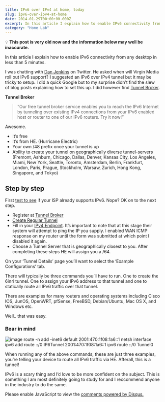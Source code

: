 ```yaml
---
title: IPv6 over IPv4 at home, today
slug: ipv6-over-ipv4-at-home
date: 2014-01-29T00:00:00.000Z
excerpt: In this article I explain how to enable IPv6 connectivity from any desktop in less than 5 minutes.
category: "Home Lab"
---
```


💡 **This post is very old now and the information below may well be inaccurate.**

In this article I explain how to enable IPv6 connectivity from any desktop in less than 5 minutes.

I was chatting with [Dan Jenkins](https://twitter.com/dan_jenkins) on Twitter. He asked when will Virgin Media roll out IPv6 support? I suggested an IPv6 over IPv4 tunnel but it may be tricky to setup. I did a quick Google but to my surprise didn’t find the slew of blog posts explaining how to set this up. I did however find [Tunnel Broker](https://tunnelbroker.net/).

**Tunnel Broker**

> “Our free tunnel broker service enables you to reach the IPv6 Internet by tunneling over existing IPv4 connections from your IPv6 enabled host or router to one of our IPv6 routers. Try it now!”

Awesome.

- It’s free
- It’s from HE. (Hurricane Electric)
- Your own /48 prefix once your tunnel is up
- Ability to create your tunnel on geographically diverse tunnel-servers (Fremont, Ashburn, Chicago, Dallas, Denver, Kansas City, Los Angeles, Miami, New York, Seattle, Toronto, Amsterdam, Berlin, Frankfurt, London, Paris, Prague, Stockholm, Warsaw, Zurich, Hong Kong, Singapore, and Tokyo)

## Step by step

First [test to see](http://test-ipv6.com/) if your ISP already supports IPv6. Nope? OK on to the next step.

- Register at [Tunnel Broker](https://tunnelbroker.net/)
- [Create Regular Tunnel](https://tunnelbroker.net/new_tunnel.php)
- Fill in your [IPv4 Endpoint](http://queryip.net/ip/). It’s important to note that at this stage their system will attempt to ping the IP you supply. I enabled WAN ICMP response on my router until the form was submitted at which point I disabled it again.
- Choose a Tunnel Server that is geographically closest to you. After completing these steps HE will assign you a /64.

On your ‘Tunnel Details’ page you’ll want to select the ‘Example Configurations’ tab.

There will typically be three commands you’ll have to run. One to create the 6in4 tunnel. One to assign your IPv6 address to that tunnel and one to statically route all IPv6 traffic over that tunnel.

There are examples for many routers and operating systems including Cisco IOS, JunOS, OpenWRT, pfSense, FreeBSD, Debian/Ubuntu, Mac OS X, and Windows etc.

Well.. that was easy.

### Bear in mind
![image](https://i.imgur.com/N9IlBb1.png)
    route -n add -inet6 default 2001:470:1f08:1a6::1
    netsh interface ipv6 add route ::/0 IP6Tunnel 2001:470:1f08:1a6::1
    ipv6 route ::/0 Tunnel0
    

When running any of the above commands, these are just three examples, you’re telling your device to route all IPv6 traffic via HE. Afterall, this is a tunnel!

IPv6 is a scary thing and I’d love to be more confident on the subject. This is something I am most definitely going to study for and I reccommend anyone in the industry to do the same.


  <div id="disqus_thread"></div>
  <script>
    (function() { 
    var d = document, s = d.createElement('script');
    s.src = 'https://kerneldump.disqus.com/embed.js';
    s.setAttribute('data-timestamp', +new Date());
    (d.head || d.body).appendChild(s);
    })();
  </script>
  <noscript>Please enable JavaScript to view the <a href="https://disqus.com/?ref_noscript">comments powered by Disqus.</a></noscript>
